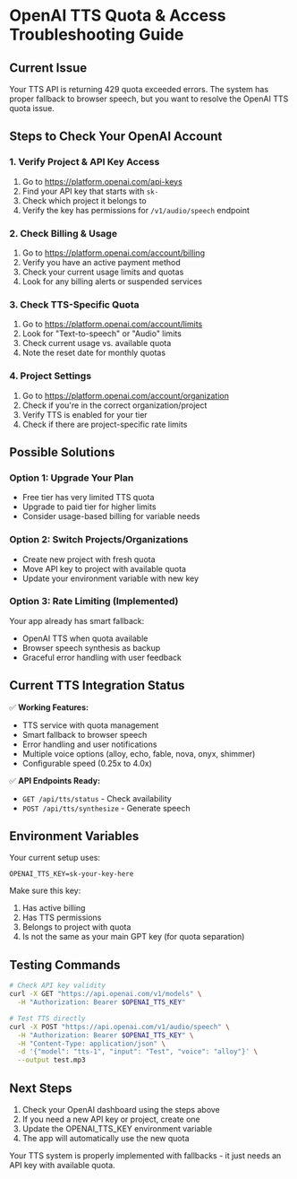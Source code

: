 # OpenAI TTS Quota & Access Troubleshooting Guide

## Current Issue
Your TTS API is returning 429 quota exceeded errors. The system has proper fallback to browser speech, but you want to resolve the OpenAI TTS quota issue.

## Steps to Check Your OpenAI Account

### 1. Verify Project & API Key Access
1. Go to https://platform.openai.com/api-keys
2. Find your API key that starts with `sk-`
3. Check which project it belongs to
4. Verify the key has permissions for `/v1/audio/speech` endpoint

### 2. Check Billing & Usage
1. Go to https://platform.openai.com/account/billing
2. Verify you have an active payment method
3. Check your current usage limits and quotas
4. Look for any billing alerts or suspended services

### 3. Check TTS-Specific Quota
1. Go to https://platform.openai.com/account/limits
2. Look for "Text-to-speech" or "Audio" limits
3. Check current usage vs. available quota
4. Note the reset date for monthly quotas

### 4. Project Settings
1. Go to https://platform.openai.com/account/organization
2. Check if you're in the correct organization/project
3. Verify TTS is enabled for your tier
4. Check if there are project-specific rate limits

## Possible Solutions

### Option 1: Upgrade Your Plan
- Free tier has very limited TTS quota
- Upgrade to paid tier for higher limits
- Consider usage-based billing for variable needs

### Option 2: Switch Projects/Organizations
- Create new project with fresh quota
- Move API key to project with available quota
- Update your environment variable with new key

### Option 3: Rate Limiting (Implemented)
Your app already has smart fallback:
- OpenAI TTS when quota available
- Browser speech synthesis as backup
- Graceful error handling with user feedback

## Current TTS Integration Status
✅ **Working Features:**
- TTS service with quota management
- Smart fallback to browser speech
- Error handling and user notifications
- Multiple voice options (alloy, echo, fable, nova, onyx, shimmer)
- Configurable speed (0.25x to 4.0x)

✅ **API Endpoints Ready:**
- `GET /api/tts/status` - Check availability
- `POST /api/tts/synthesize` - Generate speech

## Environment Variables
Your current setup uses:
```
OPENAI_TTS_KEY=sk-your-key-here
```

Make sure this key:
1. Has active billing
2. Has TTS permissions
3. Belongs to project with quota
4. Is not the same as your main GPT key (for quota separation)

## Testing Commands
```bash
# Check API key validity
curl -X GET "https://api.openai.com/v1/models" \
  -H "Authorization: Bearer $OPENAI_TTS_KEY"

# Test TTS directly
curl -X POST "https://api.openai.com/v1/audio/speech" \
  -H "Authorization: Bearer $OPENAI_TTS_KEY" \
  -H "Content-Type: application/json" \
  -d '{"model": "tts-1", "input": "Test", "voice": "alloy"}' \
  --output test.mp3
```

## Next Steps
1. Check your OpenAI dashboard using the steps above
2. If you need a new API key or project, create one
3. Update the OPENAI_TTS_KEY environment variable
4. The app will automatically use the new quota

Your TTS system is properly implemented with fallbacks - it just needs an API key with available quota.